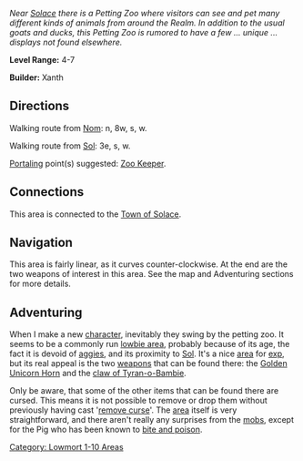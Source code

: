 *Near [Solace](:Category:_Town_Of_Solace "wikilink") there is a Petting
Zoo where visitors can see and pet many different kinds of animals from
around the Realm. In addition to the usual goats and ducks, this Petting
Zoo is rumored to have a few ... unique ... displays not found
elsewhere.*

**Level Range:** 4-7

**Builder:** Xanth

## Directions

Walking route from [Nom](Nom "wikilink"): n, 8w, s, w.

Walking route from [Sol](Sol "wikilink"): 3e, s, w.

[Portaling](Portal "wikilink") point(s) suggested: [Zoo
Keeper](Zoo_Keeper "wikilink").

## Connections

This area is connected to the [Town of
Solace](:Category:_Town_Of_Solace "wikilink").

## Navigation

This area is fairly linear, as it curves counter-clockwise. At the end
are the two weapons of interest in this area. See the map and
Adventuring sections for more details.

## Adventuring

When I make a new [character](:Category:_Characters "wikilink"),
inevitably they swing by the petting zoo. It seems to be a commonly run
[lowbie area](:Category:_Lowmort_1-10_Areas "wikilink"), probably
because of its age, the fact it is devoid of
[aggies](Aggressive_Mobs "wikilink"), and its proximity to
[Sol](Sol "wikilink"). It's a nice [area](:Category:_Areas "wikilink")
for [exp](Experience_Points "wikilink"), but its real appeal is the two
[weapons](:Category:_Melee_Weapons "wikilink") that can be found there:
the [Golden Unicorn Horn](Golden_Unicorn_Horn "wikilink") and the [claw
of Tyran-o-Bambie](Claw_Of_Tyran-O-Bambie "wikilink").

Only be aware, that some of the other items that can be found there are
cursed. This means it is not possible to remove or drop them without
previously having cast '[remove curse](Remove_Curse "wikilink")'. The
[area](:Category:_Areas "wikilink") itself is very straightforward, and
there aren't really any surprises from the
[mobs](:Category:_Mobs "wikilink"), except for the Pig who has been
known to [bite and poison](Biting_Mobs "wikilink").

[Category: Lowmort 1-10 Areas](Category:_Lowmort_1-10_Areas "wikilink")
